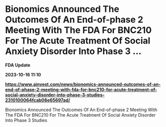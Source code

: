 # Bionomics Announced The Outcomes Of An End-of-phase 2 Meeting With The FDA For BNC210 For The Acute Treatment Of Social Anxiety Disorder Into Phase 3 ...
**FDA Update**

**2023-10-16 11:10**

**https://www.ainvest.com/news/bionomics-announced-outcomes-of-an-end-of-phase-2-meeting-with-fda-for-bnc210-for-acute-treatment-of-social-anxiety-disorder-into-phase-3-studies-2310100064fcab08e65697ad/**

Bionomics Announced The Outcomes Of An End-of-phase 2 Meeting With The FDA For BNC210 For The Acute Treatment Of Social Anxiety Disorder Into Phase 3 Studies